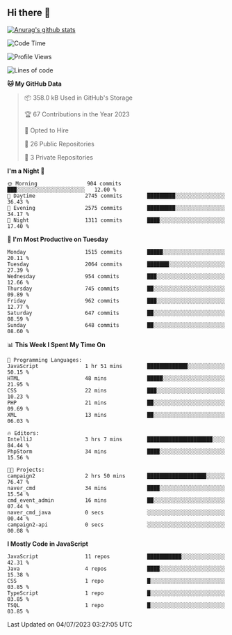 ## Hi there 👋

[![Anurag's github stats](https://github-readme-stats.vercel.app/api?username=Songwonseok)](https://github.com/anuraghazra/github-readme-stats)



<!--START_SECTION:waka-->
![Code Time](http://img.shields.io/badge/Code%20Time-2%2C290%20hrs%202%20mins-blue)

![Profile Views](http://img.shields.io/badge/Profile%20Views-0-blue)

![Lines of code](https://img.shields.io/badge/From%20Hello%20World%20I%27ve%20Written-35.0%20million%20lines%20of%20code-blue)

**🐱 My GitHub Data** 

> 📦 358.0 kB Used in GitHub's Storage 
 > 
> 🏆 67 Contributions in the Year 2023
 > 
> 💼 Opted to Hire
 > 
> 📜 26 Public Repositories 
 > 
> 🔑 3 Private Repositories 
 > 
**I'm a Night 🦉** 

```text
🌞 Morning                904 commits         ███░░░░░░░░░░░░░░░░░░░░░░   12.00 % 
🌆 Daytime                2745 commits        █████████░░░░░░░░░░░░░░░░   36.43 % 
🌃 Evening                2575 commits        █████████░░░░░░░░░░░░░░░░   34.17 % 
🌙 Night                  1311 commits        ████░░░░░░░░░░░░░░░░░░░░░   17.40 % 
```
📅 **I'm Most Productive on Tuesday** 

```text
Monday                   1515 commits        █████░░░░░░░░░░░░░░░░░░░░   20.11 % 
Tuesday                  2064 commits        ███████░░░░░░░░░░░░░░░░░░   27.39 % 
Wednesday                954 commits         ███░░░░░░░░░░░░░░░░░░░░░░   12.66 % 
Thursday                 745 commits         ██░░░░░░░░░░░░░░░░░░░░░░░   09.89 % 
Friday                   962 commits         ███░░░░░░░░░░░░░░░░░░░░░░   12.77 % 
Saturday                 647 commits         ██░░░░░░░░░░░░░░░░░░░░░░░   08.59 % 
Sunday                   648 commits         ██░░░░░░░░░░░░░░░░░░░░░░░   08.60 % 
```


📊 **This Week I Spent My Time On** 

```text
💬 Programming Languages: 
JavaScript               1 hr 51 mins        █████████████░░░░░░░░░░░░   50.15 % 
HTML                     48 mins             █████░░░░░░░░░░░░░░░░░░░░   21.95 % 
CSS                      22 mins             ███░░░░░░░░░░░░░░░░░░░░░░   10.23 % 
PHP                      21 mins             ██░░░░░░░░░░░░░░░░░░░░░░░   09.69 % 
XML                      13 mins             ██░░░░░░░░░░░░░░░░░░░░░░░   06.03 % 

🔥 Editors: 
IntelliJ                 3 hrs 7 mins        █████████████████████░░░░   84.44 % 
PhpStorm                 34 mins             ████░░░░░░░░░░░░░░░░░░░░░   15.56 % 

🐱‍💻 Projects: 
campaign2                2 hrs 50 mins       ███████████████████░░░░░░   76.47 % 
naver_cmd                34 mins             ████░░░░░░░░░░░░░░░░░░░░░   15.54 % 
cmd_event_admin          16 mins             ██░░░░░░░░░░░░░░░░░░░░░░░   07.44 % 
naver_cmd_java           0 secs              ░░░░░░░░░░░░░░░░░░░░░░░░░   00.44 % 
campaign2-api            0 secs              ░░░░░░░░░░░░░░░░░░░░░░░░░   00.08 % 
```

**I Mostly Code in JavaScript** 

```text
JavaScript               11 repos            ███████████░░░░░░░░░░░░░░   42.31 % 
Java                     4 repos             ████░░░░░░░░░░░░░░░░░░░░░   15.38 % 
CSS                      1 repo              █░░░░░░░░░░░░░░░░░░░░░░░░   03.85 % 
TypeScript               1 repo              █░░░░░░░░░░░░░░░░░░░░░░░░   03.85 % 
TSQL                     1 repo              █░░░░░░░░░░░░░░░░░░░░░░░░   03.85 % 
```




 Last Updated on 04/07/2023 03:27:05 UTC
<!--END_SECTION:waka-->
